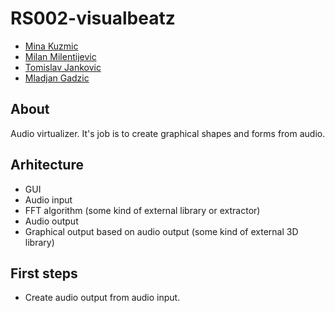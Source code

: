 # RS002-visualbeatz

* [Mina Kuzmic](https://github.com/YourMadre)<br>
* [Milan Milentijevic ](https://github.com/MasterMika)<br>
* [Tomislav Jankovic](https://github.com/levump)<br>
* [Mladjan Gadzic](https://github.com/ImmortalPawn)<br>

## About
Audio virtualizer. It's job is to create graphical shapes and forms from audio.

## Arhitecture
* GUI
* Audio input
* FFT algorithm (some kind of external library or extractor)
* Audio output
* Graphical output based on audio output (some kind of external 3D library)

## First steps
* Create audio output from audio input.

